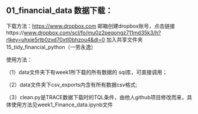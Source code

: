 ## 01_financial_data 数据下载：

  下载方法：https://www.dropbox.com  邮箱创建dropbox账号，点击链接https://www.dropbox.com/scl/fo/mu0z2peqongz711md35k3/h?rlkey=uhxie5rtb0zxd70xtl0bhzou4&dl=0 加入共享文件夹15_tidy_financial_python（一劳永逸）

使用方法：

  （1）data文件夹下有week1所下载的所有数据的 sql库，可直接调用；

  （2）data文件夹下csv_exports内含有所有数据csv格式;

  （3）clean.py是TRACE数据下载时的TQL条件，由他人github项目修改而来，具体使用方法见week1_Finance_data.ipynb文件
